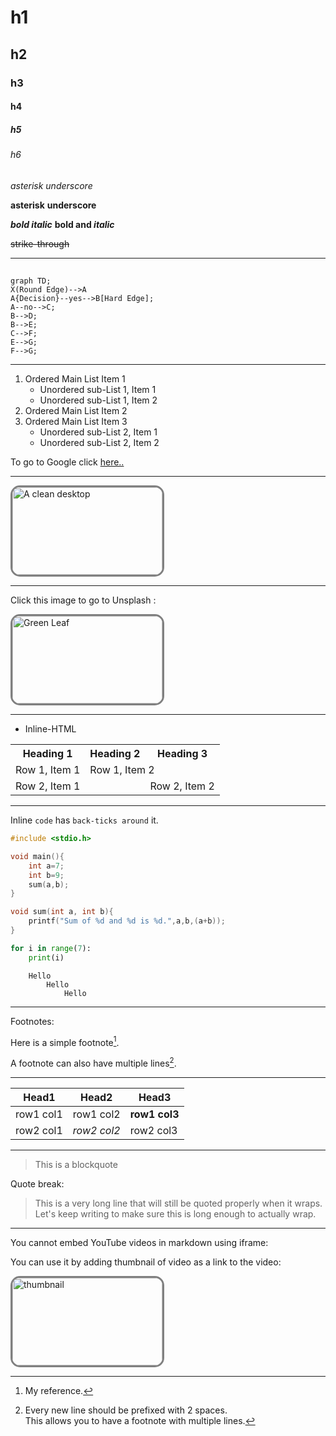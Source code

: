 <!-- Markdown has 6 headings h1 to h6.
Number of prefixed hashtags(#) indicates the order of heading 
Add a space after the hashtags, or else github might not interpret it correctly -->
# h1
## h2
### h3
#### h4
##### h5
###### h6

<!-- A single asterisk or underscore around a string turns it to italic  -->
*asterisk*
_underscore_
<!-- A double asterisk or underscore around a string turns it to bold  -->
**asterisk**
__underscore__
<!-- Combining italics and bold -->
***bold italic***
**bold and *italic***
<!-- Double tildes around a string strikes through it  -->
~~strike-through~~
<!-- Three hyphens create a horizontal ruler -->
---
<!-- Two hashtags create a vertical tab -->
##

<!-- This is a flowchart made using mermaid library of javascript -->
```mermaid
graph TD;
X(Round Edge)-->A
A{Decision}--yes-->B[Hard Edge];
A--no-->C;
B-->D;
B-->E;
C-->F;
E-->G;
F-->G;
```
---

<!-- For ordered list, "mandatory single dot and single space"
For unordered list, "mandatory single plus, minus or asterisk" -->
<!-- For a sub list,three spaces before declaration of type of list is mandatory. -->
<!-- For ordered list, the number doesn't matter; it just has to be a number. Markdown can order it accordingly -->
<!-- Adding comments between list can break it. -->
1. Ordered Main List Item 1
   + Unordered sub-List 1, Item 1
   + Unordered sub-List 1, Item 2
7. Ordered Main List Item 2 
0. Ordered Main List Item 3
   + Unordered sub-List 2, Item 1
   + Unordered sub-List 2, Item 2

<!-- To add an anchor, use [anchor text](url) -->
To go to Google click [here..](https://www.google.com)

---

<!-- To add an image, use ![title text](url) -->
<!-- You cannot edit height and width using markdown, so use inline HTML instead. -->
<!-- ![A clean desktop](https://images.unsplash.com/photo-1691600252552-c39f81792a5f?ixlib=rb-4.0.3&ixid=M3wxMjA3fDB8MHxlZGl0b3JpYWwtZmVlZHwzMHx8fGVufDB8fHx8fA%3D%3D&auto=format&fit=crop&w=500&q=60) -->

<img class="image" src="https://images.unsplash.com/photo-1691600252552-c39f81792a5f?ixlib=rb-4.0.3&ixid=M3wxMjA3fDB8MHxlZGl0b3JpYWwtZmVlZHwzMHx8fGVufDB8fHx8fA%3D%3D&auto=format&fit=crop&w=500&q=60" alt="A clean desktop" width=240 height=140 >

---

<!-- To add an image as anchor, use [![title text](image url)](url) -->
Click this image to go to Unsplash :


<!-- [![Green leaf](https://images.unsplash.com/photo-1691858019962-303a7094a581?ixlib=rb-4.0.3&ixid=M3wxMjA3fDB8MHxlZGl0b3JpYWwtZmVlZHwzN3x8fGVufDB8fHx8fA%3D%3D&auto=format&fit=crop&w=500&q=60)](https://unsplash.com/) -->
<a href="https://unsplash.com/" target="blank"><img class="image" src="https://images.unsplash.com/photo-1691858019962-303a7094a581?ixlib=rb-4.0.3&ixid=M3wxMjA3fDB8MHxlZGl0b3JpYWwtZmVlZHwzN3x8fGVufDB8fHx8fA%3D%3D&auto=format&fit=crop&w=500&q=60" alt="Green Leaf" width=240 height=140></a>

---

- Inline-HTML
<!-- You can directly write HTML in Markdown, but its not preffered. -->
<table align="center">
<tr>
<th>Heading 1</th>
<th>Heading 2</th>
<th>Heading 3</th>
</tr>
<tr>
<td>Row 1, Item 1</td>
<td colspan=2>Row 1, Item 2</td>
</tr>
<tr>
<td colspan=2>Row 2, Item 1</td>
<td>Row 2, Item 2</td>
</tr>
</table>

---

Inline `code` has `back-ticks around` it.

<!-- Blocks of code are fenced by lines with three back-ticks ``` . After the black-ticks; programming language.
If no language is specified, it works as pre tag of HTML. -->

```c
#include <stdio.h>

void main(){
    int a=7;
    int b=9;
    sum(a,b);
}

void sum(int a, int b){
    printf("Sum of %d and %d is %d.",a,b,(a+b));
}
```

```python
for i in range(7):
    print(i)
```

```
    Hello
        Hello
            Hello
```
---

Footnotes:
<!-- Use [^footnoteName] to create a footnote.
Use [^footnoteName]: "Footnote text" to add the description of footnote. -->

Here is a simple footnote[^1].
[^1]: My reference.

A footnote can also have multiple lines[^name].
[^name]: Every new line should be prefixed with 2 spaces.  
  This allows you to have a footnote with multiple lines.

---

<!-- Two lines after a paragraph create a new paragraph. -->

<!-- There must be at least 3 dashes separating each header cell.
There must be one pipe(|) between each inner cell. -->
Head1 | Head2 | Head3
---|---|---
row1 col1| row1 col2 | **row1 col3**
row2 col1| *row2 col2* | row2 col3

---

<!-- Greater than sign is used to create a block quote -->
>This is a blockquote

Quote break:
>This is a very long line that will still be quoted properly when it wraps. Let's keep writing to make sure this is long enough to actually wrap.

---

You cannot embed YouTube videos in markdown using iframe:


You can use it by adding thumbnail of video as a link to the video:


<a href="https://www.youtube.com/watch?v=Sy-VjLr14pI&ab_channel=DJSANTARIKSH" target="blank"><img class="image" alt="thumbnail" src="https://i3.ytimg.com/vi/Sy-VjLr14pI/maxresdefault.jpg" width="240" height="140"></a>

<style>
    .image{
        border-radius: 15px;
        border: 3px solid gray
    }
</style>    